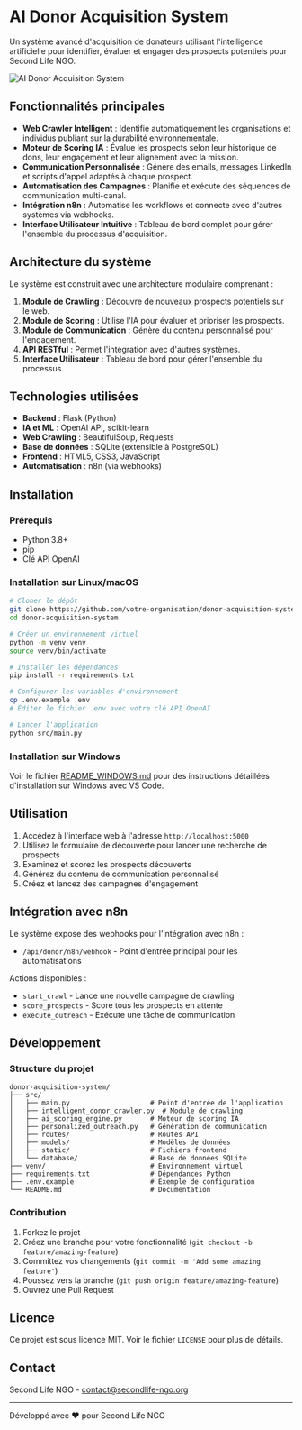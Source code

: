 # AI Donor Acquisition System

Un système avancé d'acquisition de donateurs utilisant l'intelligence artificielle pour identifier, évaluer et engager des prospects potentiels pour Second Life NGO.

![AI Donor Acquisition System](/home/ubuntu/donor-acquisition-system/src/static/screenshot.png)

## Fonctionnalités principales

- **Web Crawler Intelligent** : Identifie automatiquement les organisations et individus publiant sur la durabilité environnementale.
- **Moteur de Scoring IA** : Évalue les prospects selon leur historique de dons, leur engagement et leur alignement avec la mission.
- **Communication Personnalisée** : Génère des emails, messages LinkedIn et scripts d'appel adaptés à chaque prospect.
- **Automatisation des Campagnes** : Planifie et exécute des séquences de communication multi-canal.
- **Intégration n8n** : Automatise les workflows et connecte avec d'autres systèmes via webhooks.
- **Interface Utilisateur Intuitive** : Tableau de bord complet pour gérer l'ensemble du processus d'acquisition.

## Architecture du système

Le système est construit avec une architecture modulaire comprenant :

1. **Module de Crawling** : Découvre de nouveaux prospects potentiels sur le web.
2. **Module de Scoring** : Utilise l'IA pour évaluer et prioriser les prospects.
3. **Module de Communication** : Génère du contenu personnalisé pour l'engagement.
4. **API RESTful** : Permet l'intégration avec d'autres systèmes.
5. **Interface Utilisateur** : Tableau de bord pour gérer l'ensemble du processus.

## Technologies utilisées

- **Backend** : Flask (Python)
- **IA et ML** : OpenAI API, scikit-learn
- **Web Crawling** : BeautifulSoup, Requests
- **Base de données** : SQLite (extensible à PostgreSQL)
- **Frontend** : HTML5, CSS3, JavaScript
- **Automatisation** : n8n (via webhooks)

## Installation

### Prérequis

- Python 3.8+
- pip
- Clé API OpenAI

### Installation sur Linux/macOS

```bash
# Cloner le dépôt
git clone https://github.com/votre-organisation/donor-acquisition-system.git
cd donor-acquisition-system

# Créer un environnement virtuel
python -m venv venv
source venv/bin/activate

# Installer les dépendances
pip install -r requirements.txt

# Configurer les variables d'environnement
cp .env.example .env
# Éditer le fichier .env avec votre clé API OpenAI

# Lancer l'application
python src/main.py
```

### Installation sur Windows

Voir le fichier [README_WINDOWS.md](README_WINDOWS.md) pour des instructions détaillées d'installation sur Windows avec VS Code.

## Utilisation

1. Accédez à l'interface web à l'adresse `http://localhost:5000`
2. Utilisez le formulaire de découverte pour lancer une recherche de prospects
3. Examinez et scorez les prospects découverts
4. Générez du contenu de communication personnalisé
5. Créez et lancez des campagnes d'engagement

## Intégration avec n8n

Le système expose des webhooks pour l'intégration avec n8n :

- `/api/donor/n8n/webhook` - Point d'entrée principal pour les automatisations

Actions disponibles :
- `start_crawl` - Lance une nouvelle campagne de crawling
- `score_prospects` - Score tous les prospects en attente
- `execute_outreach` - Exécute une tâche de communication

## Développement

### Structure du projet

```
donor-acquisition-system/
├── src/
│   ├── main.py                    # Point d'entrée de l'application
│   ├── intelligent_donor_crawler.py  # Module de crawling
│   ├── ai_scoring_engine.py       # Moteur de scoring IA
│   ├── personalized_outreach.py   # Génération de communication
│   ├── routes/                    # Routes API
│   ├── models/                    # Modèles de données
│   ├── static/                    # Fichiers frontend
│   └── database/                  # Base de données SQLite
├── venv/                          # Environnement virtuel
├── requirements.txt               # Dépendances Python
├── .env.example                   # Exemple de configuration
└── README.md                      # Documentation
```

### Contribution

1. Forkez le projet
2. Créez une branche pour votre fonctionnalité (`git checkout -b feature/amazing-feature`)
3. Committez vos changements (`git commit -m 'Add some amazing feature'`)
4. Poussez vers la branche (`git push origin feature/amazing-feature`)
5. Ouvrez une Pull Request

## Licence

Ce projet est sous licence MIT. Voir le fichier `LICENSE` pour plus de détails.

## Contact

Second Life NGO - [contact@secondlife-ngo.org](mailto:contact@secondlife-ngo.org)

---

Développé avec ❤️ pour Second Life NGO

